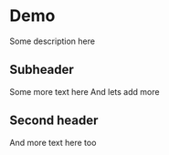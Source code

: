 # Demo

Some description here

## Subheader

Some more text here 
And lets add more

## Second header 
And more text here too 